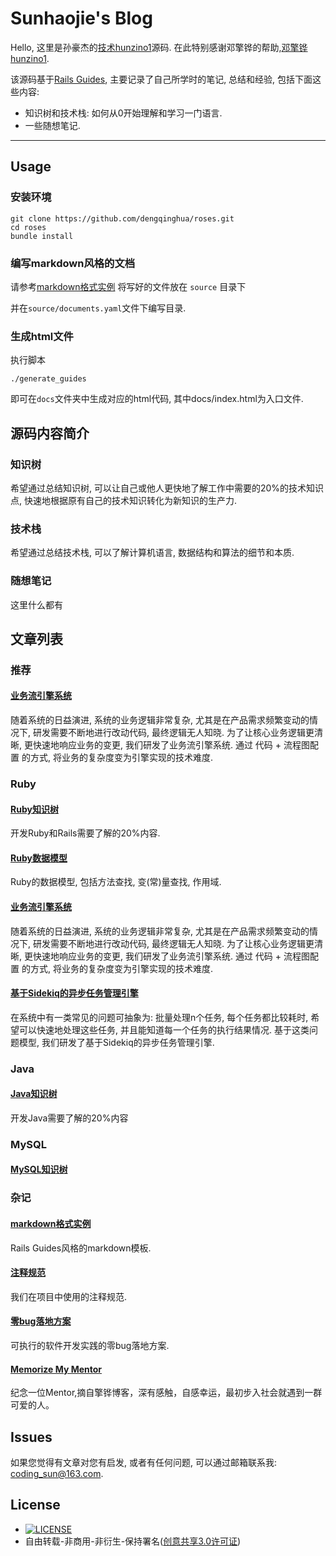 Sunhaojie's Blog
===================

Hello, 这里是孙豪杰的[技术hunzino1](https://hunzino1.github.io/hunzino1s/)源码. 在此特别感谢邓擎铧的帮助,[邓擎铧hunzino1](https://hunzino1.github.io/).

该源码基于[Rails Guides](https://github.com/rails/rails/tree/master/guides), 主要记录了自己所学时的笔记, 总结和经验, 包括下面这些内容:

* 知识树和技术栈: 如何从0开始理解和学习一门语言.
* 一些随想笔记.

--------------------------------------------------------------------------------

Usage
-----
### 安装环境
```shell
git clone https://github.com/dengqinghua/roses.git
cd roses
bundle install
```

### 编写markdown风格的文档
请参考[markdown格式实例](https://hunzino1.github.io/example.html)
将写好的文件放在 `source` 目录下

并在`source/documents.yaml`文件下编写目录.

### 生成html文件
执行脚本

```
./generate_guides

```

即可在`docs`文件夹中生成对应的html代码, 其中docs/index.html为入口文件.

源码内容简介
--------------
### 知识树
希望通过总结知识树, 可以让自己或他人更快地了解工作中需要的20%的技术知识点, 快速地根据原有自己的技术知识转化为新知识的生产力.

### 技术栈
希望通过总结技术栈, 可以了解计算机语言, 数据结构和算法的细节和本质.

### 随想笔记
这里什么都有

文章列表
--------
### 推荐
#### [业务流引擎系统](https://hunzino1.github.io/witness_flow.html)

随着系统的日益演进, 系统的业务逻辑非常复杂, 尤其是在产品需求频繁变动的情况下, 研发需要不断地进行改动代码, 最终逻辑无人知晓. 为了让核心业务逻辑更清晰, 更快速地响应业务的变更, 我们研发了业务流引擎系统. 通过 代码 + 流程图配置 的方式, 将业务的复杂度变为引擎实现的技术难度.

### Ruby
#### [Ruby知识树](https://hunzino1.github.io/blogs/ruby_knowledge_tree.html)

开发Ruby和Rails需要了解的20%内容.

#### [Ruby数据模型](https://hunzino1.github.io/blogs/ruby_knowledge_tree.html)

Ruby的数据模型, 包括方法查找, 变(常)量查找, 作用域.

#### [业务流引擎系统](https://hunzino1.github.io/blogs/witness_flow.html)

随着系统的日益演进, 系统的业务逻辑非常复杂, 尤其是在产品需求频繁变动的情况下, 研发需要不断地进行改动代码, 最终逻辑无人知晓. 为了让核心业务逻辑更清晰, 更快速地响应业务的变更, 我们研发了业务流引擎系统. 通过 代码 + 流程图配置 的方式, 将业务的复杂度变为引擎实现的技术难度.

#### [基于Sidekiq的异步任务管理引擎](https://hunzino1.github.io/blogs/sidekiq_task_event.html)

在系统中有一类常见的问题可抽象为: 批量处理n个任务, 每个任务都比较耗时, 希望可以快速地处理这些任务, 并且能知道每一个任务的执行结果情况. 基于这类问题模型, 我们研发了基于Sidekiq的异步任务管理引擎.

### Java

#### [Java知识树](https://hunzino1.github.io/blogs/java_knowledge_tree.html)

开发Java需要了解的20%内容


### MySQL
#### [MySQL知识树](https://hunzino1.github.io/blogs/mysql_knowledge_tree.html)

### 杂记
#### [markdown格式实例](https://hunzino1.github.io/blogs/example_markdown.html)

Rails Guides风格的markdown模板.

#### [注释规范](https://hunzino1.github.io/blogs/comments.html)

我们在项目中使用的注释规范.

#### [零bug落地方案](https://hunzino1.github.io/blogs/best_programming.html)

可执行的软件开发实践的零bug落地方案.

#### [Memorize My Mentor](https://hunzino1.github.io/blogs/memorize_my_mentor.html)

纪念一位Mentor,摘自擎铧博客，深有感触，自感幸运，最初步入社会就遇到一群可爱的人。

Issues
------
如果您觉得有文章对您有启发, 或者有任何问题, 可以通过邮箱联系我: coding_sun@163.com.

License
-------
- [![LICENSE](https://img.shields.io/badge/license-Anti%20996-blue.svg)](https://github.com/996icu/996.ICU/blob/master/LICENSE)
- 自由转载-非商用-非衍生-保持署名([创意共享3.0许可证](https://creativecommons.org/licenses/by-nc-nd/3.0/deed.zh))
